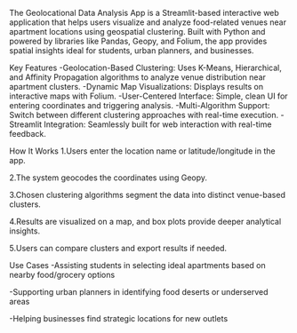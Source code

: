 The Geolocational Data Analysis App is a Streamlit-based interactive web application that helps users visualize and analyze food-related venues near apartment locations using geospatial clustering. Built with Python and powered by libraries like Pandas, Geopy, and Folium, the app provides spatial insights ideal for students, urban planners, and businesses.

Key Features
-Geolocation-Based Clustering: Uses K-Means, Hierarchical, and Affinity Propagation algorithms to analyze venue distribution near apartment clusters.
-Dynamic Map Visualizations: Displays results on interactive maps with Folium.
-User-Centered Interface: Simple, clean UI for entering coordinates and triggering analysis.
-Multi-Algorithm Support: Switch between different clustering approaches with real-time execution.
-Streamlit Integration: Seamlessly built for web interaction with real-time feedback.

How It Works
1.Users enter the location name or latitude/longitude in the app.

2.The system geocodes the coordinates using Geopy.

3.Chosen clustering algorithms segment the data into distinct venue-based clusters.

4.Results are visualized on a map, and box plots provide deeper analytical insights.

5.Users can compare clusters and export results if needed.

Use Cases
-Assisting students in selecting ideal apartments based on nearby food/grocery options

-Supporting urban planners in identifying food deserts or underserved areas

-Helping businesses find strategic locations for new outlets
